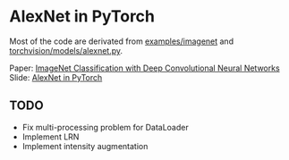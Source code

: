 AlexNet in PyTorch
===

Most of the code are derivated from [examples/imagenet](https://github.com/pytorch/examples/tree/master/imagenet) and [torchvision/models/alexnet.py](https://github.com/pytorch/vision/blob/master/torchvision/models/alexnet.py).

Paper: [ImageNet Classification with Deep Convolutional Neural Networks](https://papers.nips.cc/paper/4824-imagenet-classification-with-deep-convolutional-neural-networks.pdf)
Slide: [AlexNet in PyTorch](https://docs.google.com/presentation/d/1EtflA3HRTNEQ5Yj5YKW6KOZ5it4HOHeDkztYbZQf-pw/edit?usp=sharing)

TODO
---
- Fix multi-processing problem for DataLoader
- Implement LRN
- Implement intensity augmentation
